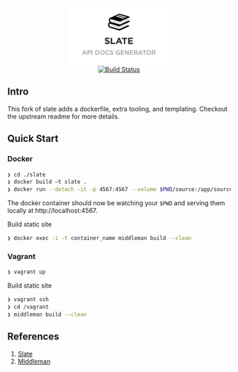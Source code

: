 <p align="center">
  <img src="https://raw.githubusercontent.com/lord/img/master/logo-slate.png" alt="Slate: API Documentation Generator" width="226">
  <br>
  <a href="https://travis-ci.org/jnand/slate"><img src="https://travis-ci.org/jnand/slate.svg?branch=master" alt="Build Status"></a>
</p>




Intro
-------

This fork of slate adds a dockerfile, extra tooling, and templating. Checkout the upstream readme for more details.


Quick Start
-----------

### Docker ###

```bash
❯ cd ./slate
❯ docker build –t slate .
❯ docker run --detach -it -p 4567:4567 --volume $PWD/source:/app/source slate
```

The docker container should now be watching your `$PWD` and serving them locally at http://localhost:4567.

Build static site

```bash
❯ docker exec -i -t container_name middleman build --clean
```

### Vagrant ###

```bash
❯ vagrant up
```

Build static site

```bash
❯ vagrant ssh
❯ cd /vagrant
❯ middleman build --clean
```


References
--------------------
1. [Slate](https://github.com/lord/slate)
2. [Middleman](https://github.com/middleman/middleman)
